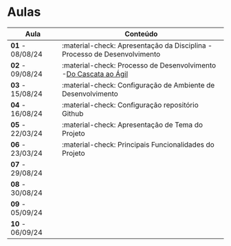 # Aulas

| Aula                         | Conteúdo                                                                                             |
| ---------------------------- | ----------------------------------------------------------------------------------------------------- |
| __01__ - 08/08/24    | :material-check: Apresentação da Disciplina - Processo de Desenvolvimento                           |
| __02__ - 09/08/24     | :material-check: Processo de Desenvolvimento -[Do Cascata ao Ágil](../assets/Aulas/CascataAoAgil.docx) |
| __03__ - 15/08/24     | :material-check:     Configuração de Ambiente de Desenvolvimento                                    |
| __04__ - 16/08/24     | :material-check: Configuração repositório Github                                                   |
| __05__ - 22/03/24     | :material-check: Apresentação de Tema do Projeto                                                    |
| __06__ - 23/03/24     | :material-check: Principais Funcionalidades do Projeto                                                |
| __07__ - 29/08/24     |                                                                                                       |
| __08__ - 30/08/24     |                                                                                                       |
| __09__ - 05/09/24     |                                                                                                       |
| __10__ - 06/09/24     |                                                                                                       |
